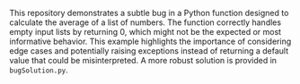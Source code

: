 This repository demonstrates a subtle bug in a Python function designed to calculate the average of a list of numbers. The function correctly handles empty input lists by returning 0, which might not be the expected or most informative behavior.  This example highlights the importance of considering edge cases and potentially raising exceptions instead of returning a default value that could be misinterpreted. A more robust solution is provided in `bugSolution.py`.